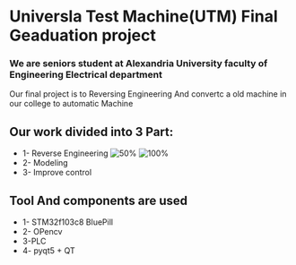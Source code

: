 # Universla Test Machine(UTM) Final Geaduation project 
### We are seniors student at Alexandria University faculty of Engineering Electrical department
Our final project is to Reversing Engineering And convertc a old machine in our college to automatic Machine


## Our work divided into 3 Part:
* 1- Reverse Engineering 
![50%](https://progress-bar.dev/50)
![100%](https://progress-bar.dev/100?title=completed)
* 2- Modeling
* 3- Improve control


## Tool And components are used
* 1- STM32f103c8 BluePill
* 2- OPencv
* 3-PLC
* 4- pyqt5 + QT



